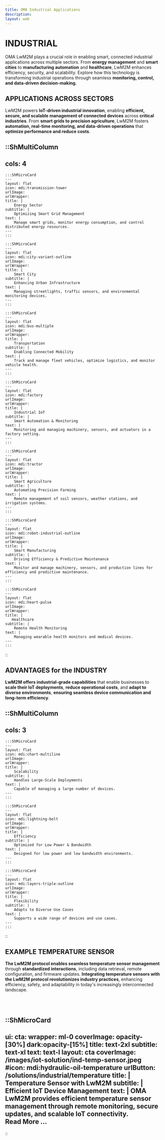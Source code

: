 ```yaml
---
title: OMA Industrial Applications
description:
layout: web
---
```

# INDUSTRIAL 

OMA LwM2M plays a crucial role in enabling smart, connected industrial applications across multiple sectors. From **energy management** and **smart cities** to **manufacturing automation** and **healthcare**, LwM2M enhances efficiency, security, and scalability. Explore how this technology is transforming industrial operations through seamless **monitoring, control, and data-driven decision-making.**

## APPLICATIONS ACROSS SECTORS

LwM2M powers **IoT-driven industrial innovation**, enabling **efficient, secure, and scalable management of connected devices** across **critical industries**. From **smart grids to precision agriculture**, LwM2M fosters **automation, real-time monitoring, and data-driven operations** that **optimize performance and reduce costs**.

::ShMultiColumn
---
cols: 4
---

    :::ShMicroCard
    ---
    layout: flat
    icon: mdi:transmission-tower
    urlImage: 
    urlWrapper: 
    title: |
        Energy Sector
    subtitle: |
        Optimizing Smart Grid Management
    text: |
        Manage smart grids, monitor energy consumption, and control distributed energy resources.
    ---
    ::: 

    :::ShMicroCard
    ---
    layout: flat
    icon: mdi:city-variant-outline
    urlImage: 
    urlWrapper: 
    title: |
        Smart City
    subtitle: |
        Enhancing Urban Infrastructure
    text: |
        Managing streetlights, traffic sensors, and environmental monitoring devices.
    ---
    ::: 

    :::ShMicroCard
    ---
    layout: flat    
    icon: mdi:bus-multiple
    urlImage: 
    urlWrapper: 
    title: |
        Transportation
    subtitle: |
        Enabling Connected Mobility
    text: |
        Track and manage fleet vehicles, optimize logistics, and monitor vehicle health.
    ---
    :::

    :::ShMicroCard
    ---
    layout: flat
    icon: mdi:factory
    urlImage: 
    urlWrapper: 
    title: |
        Industrial IoT
    subtitle: |
        Smart Automation & Monitoring
    text: |
        Monitoring and managing machinery, sensors, and actuators in a factory setting.
    ---
    ::: 

    :::ShMicroCard
    ---
    layout: flat
    icon: mdi:tractor
    urlImage: 
    urlWrapper: 
    title: |
        Smart Agriculture
    subtitle: |
        Automating Precision Farming
    text: |
        Remote management of soil sensors, weather stations, and irrigation systems.
    ---
    ::: 

    :::ShMicroCard
    ---
    layout: flat
    icon: mdi:robot-industrial-outline
    urlImage: 
    urlWrapper: 
    title: |
        Smart Manufacturing
    subtitle: |
        Driving Efficiency & Predictive Maintenance
    text: |
        Monitor and manage machinery, sensors, and production lines for efficiency and predictive maintenance.
    ---
    :::          

    :::ShMicroCard
    ---
    layout: flat
    icon: mdi:heart-pulse
    urlImage: 
    urlWrapper: 
    title: |
       Healthcare
    subtitle: |
        Remote Health Monitoring
    text: |
        Managing wearable health monitors and medical devices.
    ---
    ::: 

::


## ADVANTAGES for the INDUSTRY

**LwM2M offers industrial-grade capabilities** that enable businesses to **scale their IoT deployments**, **reduce operational costs**, and **adapt to diverse environments**, **ensuring seamless device communication and long-term efficiency**.

::ShMultiColumn
---
cols: 3
---

    :::ShMicroCard
    ---
    layout: flat
    icon: mdi:chart-multiline
    urlImage: 
    urlWrapper: 
    title: |
        Scalability
    subtitle: |
        Handles Large-Scale Deployments
    text: |
        Capable of managing a large number of devices.
    ---
    ::: 

    :::ShMicroCard
    ---
    layout: flat
    icon: mdi:lightning-bolt
    urlImage: 
    urlWrapper: 
    title: |
        Efficiency
    subtitle: |
        Optimized for Low Power & Bandwidth
    text: |
        Designed for low power and low bandwidth environments.
    ---
    ::: 

    :::ShMicroCard
    ---
    layout: flat
    icon: mdi:layers-triple-outline
    urlImage: 
    urlWrapper: 
    title: |
        Flexibility
    subtitle: |
        Adapts to Diverse Use Cases
    text: |
        Supports a wide range of devices and use cases.
    ---
    :::     
::

## EXAMPLE TEMPERATURE SENSOR
**The LwM2M protocol enables seamless temperature sensor management** through **standardized interactions**, including data retrieval, remote configuration, and firmware updates. **Integrating temperature sensors with the LwM2M protocol revolutionizes industry practices**, enhancing efficiency, safety, and adaptability in today's increasingly interconnected landscape.

</br>
</br>

::ShMicroCard
---
ui:
    cta:
    wrapper: ml-0
    coverImage: opacity-[30%] dark:opacity-[15%]
    title: text-2xl
    subtitle: text-xl
    text: text-l
layout: cta
coverImage: /images/iot-solution/ind-temp-sensor.jpeg
#icon: mdi:hydraulic-oil-temperature
urlButton: /solutions/industrial/temperature
title: |
    Temperature Sensor with LwM2M
subtitle: |
    Efficient IoT Device Management
text: |
    OMA LwM2M provides efficient temperature sensor management through remote monitoring, secure updates, and scalable IoT connectivity.
    </br>
    Read More ...
---
::
  
